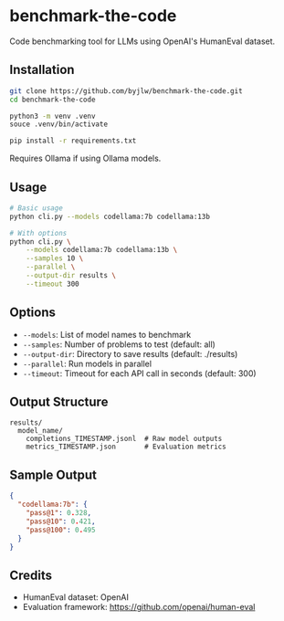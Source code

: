 # benchmark-the-code

Code benchmarking tool for LLMs using OpenAI's HumanEval dataset.

## Installation

```bash
git clone https://github.com/byjlw/benchmark-the-code.git
cd benchmark-the-code

python3 -m venv .venv
souce .venv/bin/activate

pip install -r requirements.txt
```

Requires Ollama if using Ollama models.

## Usage

```bash
# Basic usage
python cli.py --models codellama:7b codellama:13b

# With options
python cli.py \
    --models codellama:7b codellama:13b \
    --samples 10 \
    --parallel \
    --output-dir results \
    --timeout 300
```

## Options

- `--models`: List of model names to benchmark
- `--samples`: Number of problems to test (default: all)
- `--output-dir`: Directory to save results (default: ./results)
- `--parallel`: Run models in parallel
- `--timeout`: Timeout for each API call in seconds (default: 300)

## Output Structure

```
results/
  model_name/
    completions_TIMESTAMP.jsonl  # Raw model outputs
    metrics_TIMESTAMP.json       # Evaluation metrics
```

## Sample Output

```json
{
  "codellama:7b": {
    "pass@1": 0.328,
    "pass@10": 0.421,
    "pass@100": 0.495
  }
}
```

## Credits

- HumanEval dataset: OpenAI
- Evaluation framework: https://github.com/openai/human-eval
